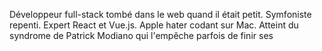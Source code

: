 Développeur full-stack tombé dans le web quand il était petit. Symfoniste repenti. Expert React et Vue.js. Apple hater codant sur Mac. Atteint du syndrome de Patrick Modiano qui l'empêche parfois de finir ses

